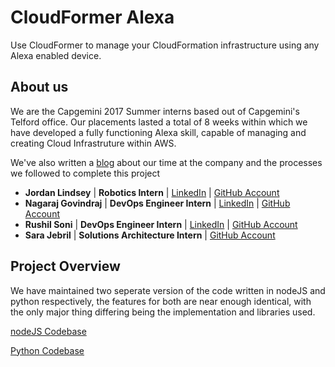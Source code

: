 # CloudFormer Alexa
Use CloudFormer to manage your CloudFormation infrastructure using any Alexa enabled device.

## About us
We are the Capgemini 2017 Summer interns based out of Capgemini's Telford office. 
Our placements lasted a total of 8 weeks within which we have developed a fully functioning Alexa skill, 
capable of managing and creating Cloud Infrastruture within AWS.

We've also written a [blog](https://capgemini.github.io/cloud/Managing-Cloud-Infrastructure-in-Amazon-Web-Service-using-VoiceOps/) about our time at the company and the processes we followed to complete this project

+ __Jordan Lindsey__ | __Robotics Intern__ | [LinkedIn](https://www.linkedin.com/in/jordlindsey) | [GitHub Account](https://github.com/jlindsey1)
+ __Nagaraj Govindraj__ | __DevOps Engineer Intern__ | [LinkedIn](https://www.linkedin.com/in/nagaraj-g-b1081a18/) | [GitHub Account](https://github.com/nagaraj07/)
+ __Rushil Soni__ | __DevOps Engineer Intern__ | [LinkedIn](https://uk.linkedin.com/in/rushil-soni-53a953120) | [GitHub Account](https://github.com/retrofy)
+ __Sara Jebril__ | __Solutions Architecture Intern__ | [GitHub Account](https://github.com/SJebril)



## Project Overview
We have maintained two seperate version of the code written in nodeJS and python respectively, 
the features for both are near enough identical, with the only major thing differing being the implementation and libraries used.

[nodeJS Codebase](https://github.com/capgemini-psdu/cloud-former-alexa/tree/master/cloud-former-lambda/nodeJS)

[Python Codebase](https://github.com/capgemini-psdu/cloud-former-alexa/tree/master/cloud-former-lambda/Python)


